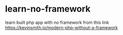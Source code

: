 # learn-no-framework
learn built php app with no framework
from this link <https://kevinsmith.io/modern-php-without-a-framework>
